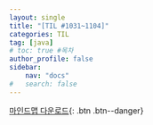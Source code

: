 ```yaml
---
layout: single
title: "[TIL #1031~1104]"
categories: TIL
tag: [java]
# toc: true #목차
author_profile: false
sidebar:
    nav: "docs"
#   search: false
--- 
```



[마인드맵 다운로드](
https://drive.google.com/file/d/16GB6voUCDs4XwYep8sdSXMyDuFX-jryd/view?usp=share_link
){: .btn .btn--danger}